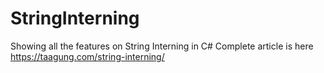 # StringInterning
Showing all the features on String Interning in C#
Complete article is here https://taagung.com/string-interning/
